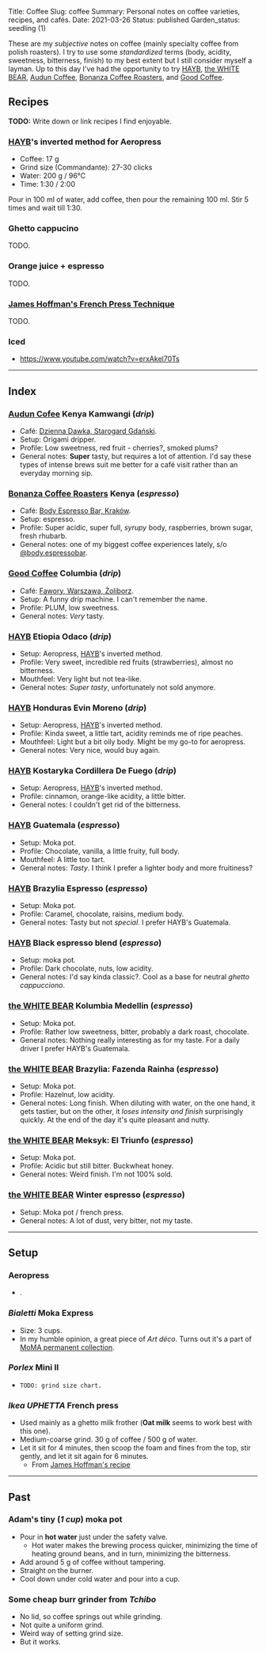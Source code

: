 Title: Coffee
Slug: coffee
Summary: Personal notes on coffee varieties, recipes, and cafés.
Date: 2021-03-26
Status: published
Garden_status: seedling (1)

These are my *subjective* notes on coffee (mainly specialty coffee from polish roasters). I try to
use some *standardized* terms (body, acidity, sweetness, bitterness, finish) to my best extent but I
still consider myself a layman. Up to this day I've had the opportunity to try [HAYB][hayb],
[the WHITE BEAR][whitebear], [Audun Coffee][audun], [Bonanza Coffee Roasters][bonanza], and
[Good Coffee][good].

## Recipes

**TODO:** Write down or link recipes I find enjoyable.

### [HAYB][hayb]'s inverted method for Aeropress

- Coffee: 17 g
- Grind size (Commandante): 27-30 clicks
- Water: 200 g / 96°C
- Time: 1:30 / 2:00

Pour in 100 ml of water, add coffee, then pour the remaining 100 ml. Stir 5 times and wait till 1:30.

### Ghetto cappucino

TODO.

### Orange juice + espresso

TODO.

### [James Hoffman's French Press Technique][jh-french]

TODO.

### Iced

- <https://www.youtube.com/watch?v=erxAkel70Ts>

---

## Index

### [Audun Cofee][audun] Kenya Kamwangi (*drip*)

- Café: [Dzienna Dawka, Starogard Gdański][dziennadawka].
- Setup: Origami dripper.
- Profile: Low sweetness, red fruit - cherries?, smoked plums?
- General notes: **Super** tasty, but requires a lot of attention. I'd say these types of intense
brews suit me better for a café visit rather than an everyday morning sip.

### [Bonanza Coffee Roasters][bonanza] Kenya (*espresso*)

- Café: [Body Espresso Bar, Kraków][bodykrakow].
- Setup: espresso.
- Profile: Super acidic, super full, *syrupy* body, raspberries, brown sugar, fresh rhubarb.
- General notes: one of my biggest coffee experiences lately, s/o [@body.espressobar][bodykrakow].

### [Good Coffee][good] Columbia (*drip*)

- Café: [Fawory, Warszawa, Żoliborz][fawory].
- Setup: A funny drip machine. I can't remember the name.
- Profile: PLUM, low sweetness.
- General notes: *Very* tasty.

### [HAYB][hayb] Etiopia Odaco (*drip*)

- Setup: Aeropress, [HAYB][hayb]'s inverted method.
- Profile: Very sweet, incredible red fruits (strawberries), almost no bitterness.
- Mouthfeel: Very light but not tea-like.
- General notes: *Super tasty*, unfortunately not sold anymore.

### [HAYB][hayb] Honduras Evin Moreno (*drip*)

- Setup: Aeropress, [HAYB][hayb]'s inverted method.
- Profile: Kinda sweet, a little tart, acidity reminds me of ripe peaches.
- Mouthfeel: Light but a bit oily body. Might be my go-to for aeropress.
- General notes: Very nice, would buy again.

### [HAYB][hayb] Kostaryka Cordillera De Fuego (*drip*)

- Setup: Aeropress, [HAYB][hayb]'s inverted method.
- Profile: cinnamon, orange-like acidity, a little bitter.
- General notes: I couldn't get rid of the bitterness.

### [HAYB][hayb] Guatemala (*espresso*)

- Setup: Moka pot.
- Profile: Chocolate, vanilla, a little fruity, full body.
- Mouthfeel: A little too tart.
- General notes: *Tasty*. I think I prefer a lighter body and more fruitiness?

### [HAYB][hayb] Brazylia Espresso (*espresso*)

- Setup: Moka pot.
- Profile: Caramel, chocolate, raisins, medium body.
- General notes: Tasty but not *special*. I prefer HAYB's Guatemala.

### [HAYB][hayb] Black espresso blend (*espresso*)

- Setup: moka pot.
- Profile: Dark chocolate, nuts, low acidity.
- General notes: I'd say kinda classic?. Cool as a base for neutral *ghetto cappucciono*.

### [the WHITE BEAR][whitebear] Kolumbia Medellin (*espresso*)

- Setup: Moka pot.
- Profile: Rather low sweetness, bitter, probably a dark roast, chocolate.
- General notes: Nothing really interesting as for my taste. For a daily driver I prefer HAYB's
Guatemala.

### [the WHITE BEAR][whitebear] Brazylia: Fazenda Rainha (*espresso*)

- Setup: Moka pot.
- Profile: Hazelnut, low acidity.
- General notes: Long finish. When diluting with water, on the one hand, it gets tastier, but on the
other, it *loses intensity and finish* surprisingly quickly. At the end of the day it's quite
pleasant and nutty.

### [the WHITE BEAR][whitebear] Meksyk: El Triunfo (*espresso*)

- Setup: Moka pot.
- Profile: Acidic but still bitter. Buckwheat honey.
- General notes: Weird finish. I'm not 100% sold.

### [the WHITE BEAR][whitebear] Winter espresso (*espresso*)

- Setup: Moka pot / french press.
- General notes: A lot of dust, very bitter, not my taste.

---

## Setup

### Aeropress

- .

### *Bialetti* Moka Express

- Size: 3 cups.
- In my humble opinion, a great piece of *Art déco*. Turns out it's a part of
[MoMA permanent collection][moma-moka].

### *Porlex* Mini II

- `TODO: grind size chart.`

### *Ikea UPHETTA* French press

- Used mainly as a ghetto milk frother (**Oat milk** seems to work best with this one).
- Medium-coarse grind. 30 g of coffee / 500 g of water.
- Let it sit for 4 minutes, then scoop the foam and fines from the top, stir gently, and let it sit
again for 6 minutes.
    - From [James Hoffman's recipe][jh-french]

---

## Past

### Adam's tiny (*1 cup*) moka pot

- Pour in **hot water** just under the safety valve.
    - Hot water makes the brewing process quicker, minimizing the time of heating ground beans, and
    in turn, minimizing the bitterness.
- Add around 5 g of coffee without tampering.
- Straight on the burner.
- Cool down under cold water and pour into a cup.

### Some cheap burr grinder from *Tchibo*

- No lid, so coffee springs out while grinding.
- Not quite a uniform grind.
- Weird way of setting grind size.
- But it works.


[hayb]: https://haybcoffee.pl/
[whitebear]: http://palarniathewhitebear.pl/
[audun]: https://www.coffeedesk.com/our-brands/audun-coffee/
[good]: https://www.goodcoffee.pl/
[bonanza]: https://bonanzacoffee.de/
[bodykrakow]: https://www.instagram.com/body.espressobar/
[dziennadawka]: https://www.facebook.com/dziennakawydawka
[fawory]: https://www.facebook.com/kawiarniafawory/
[moma-moka]: https://www.moma.org/collection/works/118645
[jh-french]: https://www.youtube.com/watch?v=st571DYYTR8
